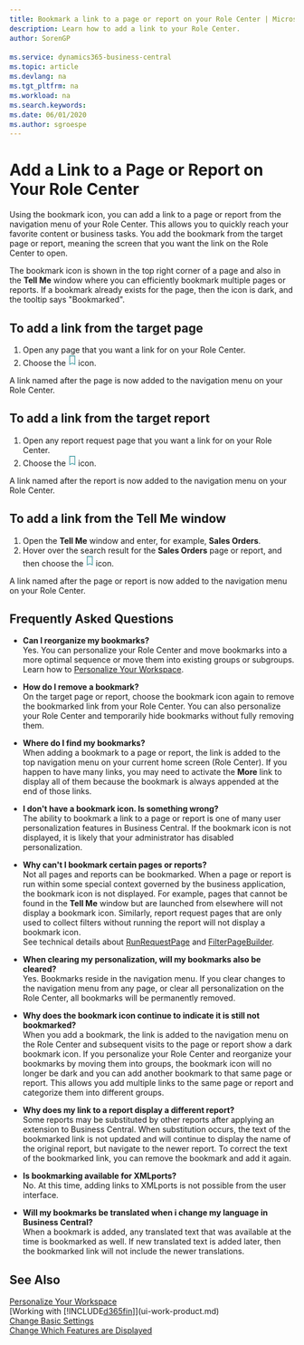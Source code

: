 ```yaml
---
title: Bookmark a link to a page or report on your Role Center | Microsoft Docs
description: Learn how to add a link to your Role Center.
author: SorenGP

ms.service: dynamics365-business-central
ms.topic: article
ms.devlang: na
ms.tgt_pltfrm: na
ms.workload: na
ms.search.keywords:
ms.date: 06/01/2020
ms.author: sgroespe
---
```


# Add a Link to a Page or Report on Your Role Center
Using the bookmark icon, you can add a link to a page or report from the navigation menu of your Role Center. This allows you to quickly reach your favorite content or business tasks. You add the bookmark from the target page or report, meaning the screen that you want the link on the Role Center to open.

The bookmark icon is shown in the top right corner of a page and also in the **Tell Me** window where you can efficiently bookmark multiple pages or reports. If a bookmark already exists for the page, then the icon is dark, and the tooltip says "Bookmarked".

## To add a link from the target page
1. Open any page that you want a link for on your Role Center.
2. Choose the ![Bookmark](media/ui_bookmark_icon.png "Bookmark") icon.

A link named after the page is now added to the navigation menu on your Role Center.

## To add a link from the target report
1. Open any report request page that you want a link for on your Role Center.
2. Choose the ![Bookmark](media/ui_bookmark_icon.png "Bookmark") icon.

A link named after the report is now added to the navigation menu on your Role Center.

## To add a link from the Tell Me window
1. Open the **Tell Me** window and enter, for example, **Sales Orders**.
2. Hover over the search result for the **Sales Orders** page or report, and then choose the ![Bookmark](media/ui_bookmark_icon.png "Bookmark") icon.

A link named after the page or report is now added to the navigation menu on your Role Center.


## Frequently Asked Questions  

- **Can I reorganize my bookmarks?**  
Yes. You can personalize your Role Center and move bookmarks into a more optimal sequence or move them into existing groups or subgroups.  
Learn how to [Personalize Your Workspace](ui-personalization-user.md).

- **How do I remove a bookmark?**  
On the target page or report, choose the bookmark icon again to remove the bookmarked link from your Role Center. You can also personalize your Role Center and temporarily hide bookmarks without fully removing them.

- **Where do I find my bookmarks?**  
When adding a bookmark to a page or report, the link is added to the top navigation menu on your current home screen (Role Center). If you happen to have many links, you may need to activate the **More** link to display all of them because the bookmark is always appended at the end of those links.
<!-- Should we add a screenshot here? -->

- **I don't have a bookmark icon. Is something wrong?**  
The ability to bookmark a link to a page or report is one of many user personalization features in Business Central. If the bookmark icon is not displayed, it is likely that your administrator has disabled personalization.

- **Why can't I bookmark certain pages or reports?**  
Not all pages and reports can be bookmarked. When a page or report is run within some special context governed by the business application, the bookmark icon is not displayed. For example, pages that cannot be found in the **Tell Me** window but are launched from elsewhere will not display a bookmark icon. Similarly, report request pages that are only used to collect filters without running the report will not display a bookmark icon.  
See technical details about [RunRequestPage](https://docs.microsoft.com/dynamics365/business-central/dev-itpro/developer/methods-auto/report/reportinstance-runrequestpage-method) and [FilterPageBuilder](https://docs.microsoft.com/dynamics365/business-central/dev-itpro/developer/methods-auto/filterpagebuilder/filterpagebuilder-data-type).

- **When clearing my personalization, will my bookmarks also be cleared?**  
Yes. Bookmarks reside in the navigation menu. If you clear changes to the navigation menu from any page, or clear all personalization on the Role Center, all bookmarks will be permanently removed.

- **Why does the bookmark icon continue to indicate it is still not bookmarked?**  
When you add a bookmark, the link is added to the navigation menu on the Role Center and subsequent visits to the page or report show a dark bookmark icon. If you personalize your Role Center and reorganize your bookmarks by moving them into groups, the bookmark icon will no longer be dark and you can add another bookmark to that same page or report. This allows you add multiple links to the same page or report and categorize them into different groups.

- **Why does my link to a report display a different report?**  
Some reports may be substituted by other reports after applying an extension to Business Central. When substitution occurs, the text of the bookmarked link is not updated and will continue to display the name of the original report, but navigate to the newer report. To correct the text of the bookmarked link, you can remove the bookmark and add it again.
<!-- For more information on report substitution, see this link UNAVAILABLE AT THIS TIME -->

- **Is bookmarking available for XMLports?**  
No. At this time, adding links to XMLports is not possible from the user interface.

- **Will my bookmarks be translated when i change my language in Business Central?**  
When a bookmark is added, any translated text that was available at the time is bookmarked as well. If new translated text is added later, then the bookmarked link will not include the newer translations.


## See Also
[Personalize Your Workspace](ui-personalization-user.md)  
[Working with [!INCLUDE[d365fin](includes/d365fin_md.md)]](ui-work-product.md)  
[Change Basic Settings](ui-change-basic-settings.md)  
[Change Which Features are Displayed](ui-experiences.md)  
